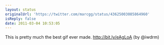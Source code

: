 ```yaml
---
layout: status
originalUrl: 'https://twitter.com/marcgg/status/43625003085864960'
isReply: false
date: 2011-03-04 10:53:05
---
```


This is pretty much the best gif ever made. http://bit.ly/eAgLoA (by @iwdrm)
